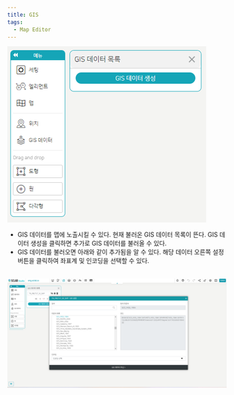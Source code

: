 ```yaml
---
title: GIS
tags:
  - Map Editor
---
```



![Maps GIS data](./45.png)
- GIS 데이터를 맵에 노출시킬 수 있다. 현재 불러온 GIS 데이터 목록이 뜬다. GIS 데이터 생성을 클릭하면 추가로 GIS 데이터를 불러올 수 있다.
- GIS 데이터를 불러오면 아래와 같이 추가됨을 알 수 있다. 해당 데이터 오른쪽 설정 버튼을 클릭하여 좌표계 및 인코딩을 선택할 수 있다.
<br/><br/>

![Maps GIS data Setting](./46.png)
<br/><br/>
